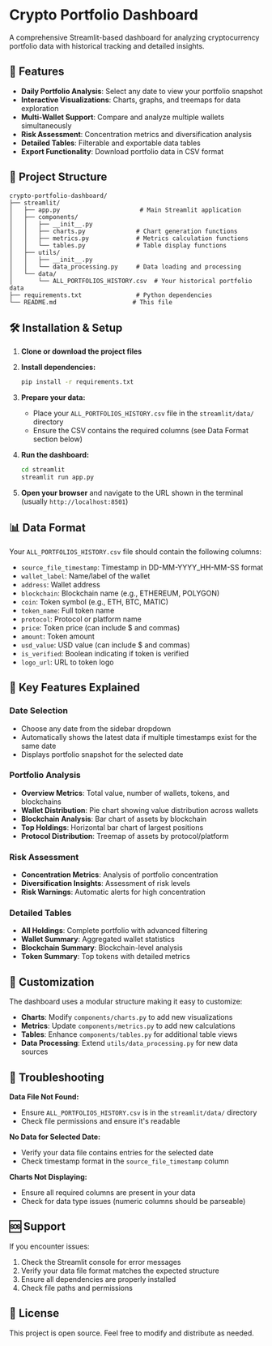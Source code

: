# Crypto Portfolio Dashboard

A comprehensive Streamlit-based dashboard for analyzing cryptocurrency portfolio data with historical tracking and detailed insights.

## 🚀 Features

- **Daily Portfolio Analysis**: Select any date to view your portfolio snapshot
- **Interactive Visualizations**: Charts, graphs, and treemaps for data exploration
- **Multi-Wallet Support**: Compare and analyze multiple wallets simultaneously
- **Risk Assessment**: Concentration metrics and diversification analysis
- **Detailed Tables**: Filterable and exportable data tables
- **Export Functionality**: Download portfolio data in CSV format

## 📁 Project Structure

```
crypto-portfolio-dashboard/
├── streamlit/
│   ├── app.py                      # Main Streamlit application
│   ├── components/
│   │   ├── __init__.py
│   │   ├── charts.py              # Chart generation functions
│   │   ├── metrics.py             # Metrics calculation functions
│   │   └── tables.py              # Table display functions
│   ├── utils/
│   │   ├── __init__.py
│   │   └── data_processing.py     # Data loading and processing
│   └── data/
│       └── ALL_PORTFOLIOS_HISTORY.csv  # Your historical portfolio data
├── requirements.txt               # Python dependencies
└── README.md                     # This file
```

## 🛠️ Installation & Setup

1. **Clone or download the project files**

2. **Install dependencies:**
   ```bash
   pip install -r requirements.txt
   ```

3. **Prepare your data:**
   - Place your `ALL_PORTFOLIOS_HISTORY.csv` file in the `streamlit/data/` directory
   - Ensure the CSV contains the required columns (see Data Format section below)

4. **Run the dashboard:**
   ```bash
   cd streamlit
   streamlit run app.py
   ```

5. **Open your browser** and navigate to the URL shown in the terminal (usually `http://localhost:8501`)

## 📊 Data Format

Your `ALL_PORTFOLIOS_HISTORY.csv` file should contain the following columns:

- `source_file_timestamp`: Timestamp in DD-MM-YYYY_HH-MM-SS format
- `wallet_label`: Name/label of the wallet
- `address`: Wallet address
- `blockchain`: Blockchain name (e.g., ETHEREUM, POLYGON)
- `coin`: Token symbol (e.g., ETH, BTC, MATIC)
- `token_name`: Full token name
- `protocol`: Protocol or platform name
- `price`: Token price (can include $ and commas)
- `amount`: Token amount
- `usd_value`: USD value (can include $ and commas)
- `is_verified`: Boolean indicating if token is verified
- `logo_url`: URL to token logo

## 🎯 Key Features Explained

### Date Selection
- Choose any date from the sidebar dropdown
- Automatically shows the latest data if multiple timestamps exist for the same date
- Displays portfolio snapshot for the selected date

### Portfolio Analysis
- **Overview Metrics**: Total value, number of wallets, tokens, and blockchains
- **Wallet Distribution**: Pie chart showing value distribution across wallets  
- **Blockchain Analysis**: Bar chart of assets by blockchain
- **Top Holdings**: Horizontal bar chart of largest positions
- **Protocol Distribution**: Treemap of assets by protocol/platform

### Risk Assessment
- **Concentration Metrics**: Analysis of portfolio concentration
- **Diversification Insights**: Assessment of risk levels
- **Risk Warnings**: Automatic alerts for high concentration

### Detailed Tables
- **All Holdings**: Complete portfolio with advanced filtering
- **Wallet Summary**: Aggregated wallet statistics
- **Blockchain Summary**: Blockchain-level analysis
- **Token Summary**: Top tokens with detailed metrics

## 🎨 Customization

The dashboard uses a modular structure making it easy to customize:

- **Charts**: Modify `components/charts.py` to add new visualizations
- **Metrics**: Update `components/metrics.py` to add new calculations
- **Tables**: Enhance `components/tables.py` for additional table views
- **Data Processing**: Extend `utils/data_processing.py` for new data sources

## 🔧 Troubleshooting

**Data File Not Found:**
- Ensure `ALL_PORTFOLIOS_HISTORY.csv` is in the `streamlit/data/` directory
- Check file permissions and ensure it's readable

**No Data for Selected Date:**
- Verify your data file contains entries for the selected date
- Check timestamp format in the `source_file_timestamp` column

**Charts Not Displaying:**
- Ensure all required columns are present in your data
- Check for data type issues (numeric columns should be parseable)

## 🆘 Support

If you encounter issues:

1. Check the Streamlit console for error messages
2. Verify your data file format matches the expected structure
3. Ensure all dependencies are properly installed
4. Check file paths and permissions

## 📝 License

This project is open source. Feel free to modify and distribute as needed.